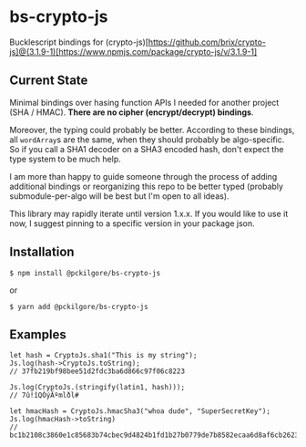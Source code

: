 # bs-crypto-js

Bucklescript bindings for (crypto-js)[https://github.com/brix/crypto-js]@(3.1.9-1)[https://www.npmjs.com/package/crypto-js/v/3.1.9-1]

## Current State

Minimal bindings over hasing function APIs I needed for another project (SHA / HMAC). **There are no cipher (encrypt/decrypt) bindings**.

Moreover, the typing could probably be better. According to these bindings, all `wordArray`s are the same, when they should probably be algo-specific. So if you call a SHA1 decoder on a SHA3 encoded hash, don't expect the type system to be much help.

I am more than happy to guide someone through the process of adding additional bindings or reorganizing this repo to be better typed (probably submodule-per-algo will be best but I'm open to all ideas).

This library may rapidly iterate until version 1.x.x. If you would like to use it now, I suggest pinning to a specific version in your package json.

## Installation

```console
$ npm install @pckilgore/bs-crypto-js
```

or

```console
$ yarn add @pckilgore/bs-crypto-js
```

## Examples

```reasonml
let hash = CryptoJs.sha1("This is my string");
Js.log(hash->CryptoJs.toString);
// 37fb219bf98bee51d2fdc3ba6d866c97f06c8223

Js.log(CryptoJs.(stringify(latin1, hash)));
// 7û!îQÒýÃºmlðl#

let hmacHash = CryptoJs.hmacSha3("whoa dude", "SuperSecretKey");
Js.log(hmacHash->toString)
// bc1b2108c3860e1c85683b74cbec9d4824b1fd1b27b0779de7b8582ecaa6d8af6cb26233dd690263fcdbec3adb6e5112c0054e0ad0c0b7a65fa4b18a424159bf
```
